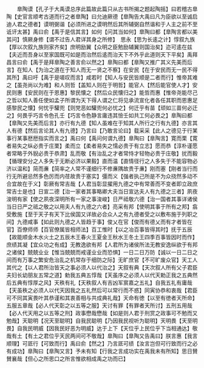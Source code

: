 <!-- { "loadSidebar": true } -->
　　臯陶谟【孔子于大禹谟总序此篇故此篇只从古书所揭之题起陶摇】曰若稽古臯陶【史官言顺考古道而行之者臯陶】曰允迪厥德【臯陶告大禹曰凡为臣欲以至诚启迪人君之德者】谟明弼谐【必须所进之谟明然后其所辅弼自然谐和于人主之前不至诋讦太甚】禹曰俞【禹于是信其言】如何【问其当如何】臯陶曰都【臯陶言都以美其问】慎厥身修【谓不过告人君详其身之所修】　思永【思为长逺之计】惇叙九族【厚以次叙九族则家齐矣】庶明励翼【众明之臣勉励辅翼则国治矣】迩可逺在兹【夫近而吾身以至家国既可如是而治然后逺而治天下不外乎此道则天下平矣】禹拜昌言曰俞【禹于是拜臯陶之善言俞以然之】臯陶曰都【臯陶又推广其义先美而后言】在知人【为治之道在于知人而无一贤之不察】在安民【在于安民而无一民不得其所】禹曰吁【禹于是嗟叹而言】咸若时【知人与安民皆顺是二者而行】惟帝其难之【虽尧尚以为难】和人则哲【盖知人则在于明哲】能官人【然后能官使人才】安民则惠【安民则在于恩惠】黎民懐之【然后众民懐归之】能哲而惠【惟帝尧能尽己之哲以知人善任使如孟子所谓为天下得人谓之仁将见承流宣化者各任其职而恩惠足感黎民之懐】何忧乎驩兜【则党恶如驩兜何必忧之】何迁乎有苗【顽如三苗何必迁之】何畏乎巧言令色孔壬【巧言令色静言庸违其憸壬如共工何必畏之】臯陶曰都【臯陶又先美而后言】亦行有九德【知人虽难在于知其人所行之行有九德】亦言其人有德【然后言论其人有九德】乃言曰【乃敢言论曰】载采采【此人之德见于行某事行某事厯厯指实而言之】禹曰何【禹问何谓九德】臯陶曰【臯陶言】寛而栗【寛者易失之纵必贵于庄栗】柔而立【柔者易失之懦必贵于有立志】愿而恭【淳朴谨愿者常略于外貎必贵于恭肃】乱而敬【有治乱之才者常恃才轻物必贵于庄敬】扰而毅【循理安分之人多失于无断必济以果毅】直而温【直情径行之人多失于不能容物必济以温和】简而亷【简率之人常不谨细行不修亷隅故贵于亷】刚而塞【刚者当行而行无所避忌然多色厉而内荏故贵于塞实】彊而义【强者执己所是不为众挠然多动不合宜故在于义】彰厥有常吉哉【人君当彰显擢用九德之中有常善而不变者即立政庶常吉士是也】日宣二德【治一家者其事略卿大夫当日宣达夫人有九德之三者】夙夜浚明有家【使之夙夜深明所有一家之事浚峻】日严祗敬六德【治一国者其事详诸侯当日日严之祗之敬之以用夫人有九德之六者】亮采有邦【使明其事于所有之邦】翕受敷施【至于天子有天下比侯国又详故必合众人之有九德者受之以敷布施于列职之间】九德咸事【如此则九德之人皆趋于事】俊乂在官【俊而有德乂而有才者皆在官】百僚师师【百官僚属皆相师法】百工惟时【以之冶百事皆得其时】抚于五辰【故能顺金木水火土之五辰木王春火王夏金王秋水王冬土王四季百事皆因时而作】庶绩其凝【宜众功之有成】无教逸欲有邦【人君所为诸侯所法无教安逸纵欲于有邦之诸侯】兢兢业业【惟当兢兢而戒谨业业而恐惧】一日二日万防【诚以一日二日之间而有万事之繁安危治乱之机常存于细防之际】无旷庶官【不可旷废众官】天工人其代之【以人君所治皆天之事必须人以代治之】天叙有典【天次叙人所有父子君臣夫妇长幼朋友五常之道】勅我五典五惇哉【天虽序之必须人以代天勅正我之五典然后五典有惇厚之风】天秩有礼【天秩叙人有吉凶军賔嘉之五礼】自我五礼有庸哉【天虽秩之必须人以代天因我之五礼然后可以常行而不惑】同寅协恭和衷哉【君臣可不同其寅畏叶其恭谨和其衷善相与共成典礼哉】天命有徳【以至有徳者天所命】五服五章哉【必人代天彰之以五等之服】天讨有罪【有罪者天所讨】五刑五用哉【必人代天用之以五等之刑】政事懋哉懋哉【如是则人君于刑赏之政事可不勉而又勉哉】天聪明【况天至聪明】自我民聪明【乃因我民视听为聪明】天明畏【天至明畏】自我民明威【因我民好恶为明威】达于上下【天位乎上民位乎下当相通达】敬哉有土【有土之君位乎天民两间可不敬哉】臯陶曰【臯陶又告禹曰】朕言惠【我言顺理】可厎行【可致而行】禹曰俞【然之】乃言厎可绩【汝言岂但可行致而行之必有成功】臯陶曰【臯陶又言】予未有知【行我之言成功实在禹我未有所知】思日賛賛襄哉【但心之所思口之所言惟欲相成禹之功而已】
